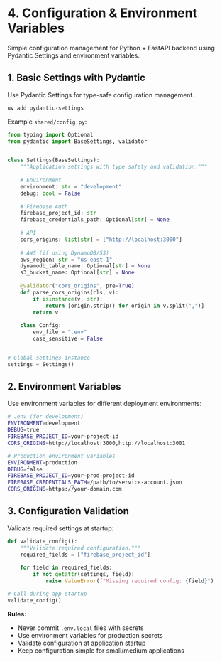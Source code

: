 # 4. Configuration & Environment Variables

Simple configuration management for Python + FastAPI backend using Pydantic Settings and environment variables.

## 1. Basic Settings with Pydantic

Use Pydantic Settings for type-safe configuration management.

```bash
uv add pydantic-settings
```

Example `shared/config.py`:

```python
from typing import Optional
from pydantic import BaseSettings, validator


class Settings(BaseSettings):
    """Application settings with type safety and validation."""
    
    # Environment
    environment: str = "development"
    debug: bool = False
    
    # Firebase Auth
    firebase_project_id: str
    firebase_credentials_path: Optional[str] = None
    
    # API
    cors_origins: list[str] = ["http://localhost:3000"]
    
    # AWS (if using DynamoDB/S3)
    aws_region: str = "us-east-1"
    dynamodb_table_name: Optional[str] = None
    s3_bucket_name: Optional[str] = None
    
    @validator("cors_origins", pre=True)
    def parse_cors_origins(cls, v):
        if isinstance(v, str):
            return [origin.strip() for origin in v.split(",")]
        return v
    
    class Config:
        env_file = ".env"
        case_sensitive = False


# Global settings instance
settings = Settings()
```

## 2. Environment Variables

Use environment variables for different deployment environments:

```bash
# .env (for development)
ENVIRONMENT=development
DEBUG=true
FIREBASE_PROJECT_ID=your-project-id
CORS_ORIGINS=http://localhost:3000,http://localhost:3001
```

```bash
# Production environment variables
ENVIRONMENT=production
DEBUG=false
FIREBASE_PROJECT_ID=your-prod-project-id
FIREBASE_CREDENTIALS_PATH=/path/to/service-account.json
CORS_ORIGINS=https://your-domain.com
```

## 3. Configuration Validation

Validate required settings at startup:

```python
def validate_config():
    """Validate required configuration."""
    required_fields = ["firebase_project_id"]
    
    for field in required_fields:
        if not getattr(settings, field):
            raise ValueError(f"Missing required config: {field}")

# Call during app startup
validate_config()
```

**Rules:**

* Never commit `.env.local` files with secrets
* Use environment variables for production secrets
* Validate configuration at application startup
* Keep configuration simple for small/medium applications